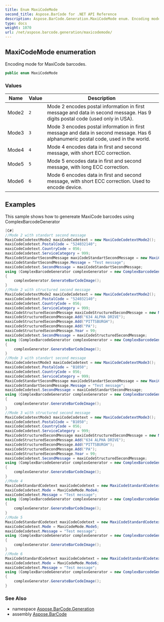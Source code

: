 ```yaml
---
title: Enum MaxiCodeMode
second_title: Aspose.BarCode for .NET API Reference
description: Aspose.BarCode.Generation.MaxiCodeMode enum. Encoding mode for MaxiCode barcodes
type: docs
weight: 1070
url: /net/aspose.barcode.generation/maxicodemode/
---
```

## MaxiCodeMode enumeration

Encoding mode for MaxiCode barcodes.

```csharp
public enum MaxiCodeMode
```

### Values

| Name | Value | Description |
| --- | --- | --- |
| Mode2 | `2` | Mode 2 encodes postal information in first message and data in second message. Has 9 digits postal code (used only in USA). |
| Mode3 | `3` | Mode 3 encodes postal information in first message and data in second message. Has 6 alphanumeric postal code, used in the world. |
| Mode4 | `4` | Mode 4 encodes data in first and second message, with short ECC correction. |
| Mode5 | `5` | Mode 5 encodes data in first and second message, with long ECC correction. |
| Mode6 | `6` | Mode 6 encodes data in first and second message, with short ECC correction. Used to encode device. |

## Examples

This sample shows how to genereate MaxiCode barcodes using ComplexBarcodeGenerator

```csharp
[C#]
//Mode 2 with standart second message
MaxiCodeCodetextMode2 maxiCodeCodetext = new MaxiCodeCodetextMode2();
maxiCodeCodetext.PostalCode = "524032140";
maxiCodeCodetext.CountryCode = 056;
maxiCodeCodetext.ServiceCategory = 999;
MaxiCodeStandartSecondMessage maxiCodeStandartSecondMessage = new MaxiCodeStandartSecondMessage();
maxiCodeStandartSecondMessage.Message = "Test message";
maxiCodeCodetext.SecondMessage = maxiCodeStandartSecondMessage;
using (ComplexBarcodeGenerator complexGenerator = new ComplexBarcodeGenerator(maxiCodeCodetext))
{
    complexGenerator.GenerateBarCodeImage();
}
//Mode 2 with structured second message
MaxiCodeCodetextMode2 maxiCodeCodetext = new MaxiCodeCodetextMode2();
maxiCodeCodetext.PostalCode = "524032140";
maxiCodeCodetext.CountryCode = 056;
maxiCodeCodetext.ServiceCategory = 999;
MaxiCodeStructuredSecondMessage maxiCodeStructuredSecondMessage = new MaxiCodeStructuredSecondMessage();
maxiCodeStructuredSecondMessage.Add("634 ALPHA DRIVE");
maxiCodeStructuredSecondMessage.Add("PITTSBURGH");
maxiCodeStructuredSecondMessage.Add("PA");
maxiCodeStructuredSecondMessage.Year = 99;
maxiCodeCodetext.SecondMessage = maxiCodeStructuredSecondMessage;
using (ComplexBarcodeGenerator complexGenerator = new ComplexBarcodeGenerator(maxiCodeCodetext))
{
    complexGenerator.GenerateBarCodeImage();
}
//Mode 3 with standart second message
MaxiCodeCodetextMode3 maxiCodeCodetext = new MaxiCodeCodetextMode3();
maxiCodeCodetext.PostalCode = "B1050";
maxiCodeCodetext.CountryCode = 056;
maxiCodeCodetext.ServiceCategory = 999;
MaxiCodeStandartSecondMessage maxiCodeStandartSecondMessage = new MaxiCodeStandartSecondMessage();
maxiCodeStandartSecondMessage.Message = "Test message";
maxiCodeCodetext.SecondMessage = maxiCodeStandartSecondMessage;
using (ComplexBarcodeGenerator complexGenerator = new ComplexBarcodeGenerator(maxiCodeCodetext))
{
    complexGenerator.GenerateBarCodeImage();
}
//Mode 3 with structured second message
MaxiCodeCodetextMode3 maxiCodeCodetext = new MaxiCodeCodetextMode3();
maxiCodeCodetext.PostalCode = "B1050";
maxiCodeCodetext.CountryCode = 056;
maxiCodeCodetext.ServiceCategory = 999;
MaxiCodeStructuredSecondMessage maxiCodeStructuredSecondMessage = new MaxiCodeStructuredSecondMessage();
maxiCodeStructuredSecondMessage.Add("634 ALPHA DRIVE");
maxiCodeStructuredSecondMessage.Add("PITTSBURGH");
maxiCodeStructuredSecondMessage.Add("PA");
maxiCodeStructuredSecondMessage.Year = 99;
maxiCodeCodetext.SecondMessage = maxiCodeStructuredSecondMessage;
using (ComplexBarcodeGenerator complexGenerator = new ComplexBarcodeGenerator(maxiCodeCodetext.GetConstructedCodetext())
{
    complexGenerator.GenerateBarCodeImage();
}
//Mode 4
MaxiCodeStandardCodetext maxiCodeCodetext = new MaxiCodeStandardCodetext();
maxiCodeCodetext.Mode = MaxiCodeMode.Mode4;
maxiCodeCodetext.Message = "Test message";
using (ComplexBarcodeGenerator complexGenerator = new ComplexBarcodeGenerator(maxiCodeCodetext.GetConstructedCodetext())
{
    complexGenerator.GenerateBarCodeImage();
}
//Mode 5
MaxiCodeStandardCodetext maxiCodeCodetext = new MaxiCodeStandardCodetext();
maxiCodeCodetext.Mode = MaxiCodeMode.Mode5;
maxiCodeCodetext.Message = "Test message";
using (ComplexBarcodeGenerator complexGenerator = new ComplexBarcodeGenerator(maxiCodeCodetext.GetConstructedCodetext())
{
    complexGenerator.GenerateBarCodeImage();
} 
//Mode 6
MaxiCodeStandardCodetext maxiCodeCodetext = new MaxiCodeStandardCodetext();
maxiCodeCodetext.Mode = MaxiCodeMode.Mode6;
maxiCodeCodetext.Message = "Test message";
using (ComplexBarcodeGenerator complexGenerator = new ComplexBarcodeGenerator(maxiCodeCodetext.GetConstructedCodetext())
{
    complexGenerator.GenerateBarCodeImage();
} 
```

### See Also

* namespace [Aspose.BarCode.Generation](../../aspose.barcode.generation/)
* assembly [Aspose.BarCode](../../)


